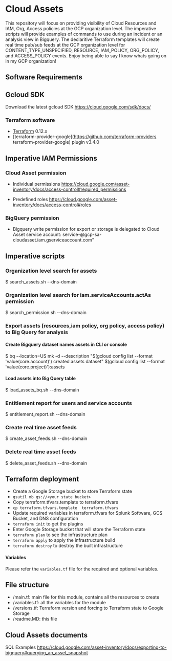 # Cloud Assets
This repository will focus on providing visibility of Cloud Resources and IAM, Org, Access policies at the GCP organization level. The imperative scripts will provide examples of commands to use during an incident or an analysis view in Bigquery. The declaritive Terraform templates will create real time pub/sub feeds at the GCP organization level for CONTENT_TYPE_UNSPECIFIED, RESOURCE, IAM_POLICY, ORG_POLICY, and ACCESS_POLICY events. Enjoy being able to say I know whats going on in my GCP organization!

## Software Requirements
## Gcloud SDK
Download the latest gcloud SDK
https://cloud.google.com/sdk/docs/

### Terraform software
- [Terraform](https://www.terraform.io/downloads.html) 0.12.x
- [terraform-provider-google](https://github.com/terraform-providers terraform-provider-google) plugin v3.4.0

## Imperative IAM Permissions

### Cloud Asset permission
- Individual permissions https://cloud.google.com/asset-inventory/docs/access-control#required_permissions

- Predefined roles https://cloud.google.com/asset-inventory/docs/access-control#roles

### BigQuery permission 
- Bigquery write permission for export or storage is delegated to Cloud Asset service account: service-<your project number>@gcp-sa-cloudasset.iam.gserviceaccount.com"

## Imperative scripts 

### Organization level search for assets
$ search_assets.sh --dns-domain <Your DNS Domain>

### Organization level search for iam.serviceAccounts.actAs permission
$ search_permission.sh --dns-domain <Your DNS Domain>

### Export assets (resources,iam policy, org policy, access policy) to Big Query for analysis

#### Create Bigquery dataset names assets in CLI or console

$ bq --location=US mk -d --description "$(gcloud config list --format 'value(core.account)') created assets dataset" $(gcloud config list --format 'value(core.project)'):assets

#### Load assets into Big Query table 
$ load_assets_bq.sh --dns-domain <Your DNS Domain>

### Entitlement report for users and service accounts
$ entitlement_report.sh	--dns-domain <Your DNS Domain>

### Create real time asset feeds
$ create_asset_feeds.sh --dns-domain <Your DNS Domain>

### Delete real time asset feeds
$ delete_asset_feeds.sh --dns-domain <Your DNS Domain>

## Terraform deployment

-  Create a Google Storage bucket to store Terraform state 
-  `gsutil mb gs://<your state bucket>`
-  Copy terraform.tfvars.template to terraform.tfvars 
-  `cp terraform.tfvars.template  terraform.tfvars`
-  Update required variables in terraform.tfvars for Splunk Software, GCS Bucket, and DNS configuration 
- `terraform init` to get the plugins
-  Enter Google Storage bucket that will store the Terraform state
- `terraform plan` to see the infrastructure plan
- `terraform apply` to apply the infrastructure build
- `terraform destroy` to destroy the built infrastructure

#### Variables
Please refer the `variables.tf` file for the required and optional variables.

## File structure
- /main.tf: main file for this module, contains all the resources to create
- /variables.tf: all the variables for the module
- /versions.tf: Terraform version and forcing to Terraform state to Google Storage
- /readme.MD: this file


## Cloud Assets documents 
SQL Examples https://cloud.google.com/asset-inventory/docs/exporting-to-bigquery#querying_an_asset_snapshot


